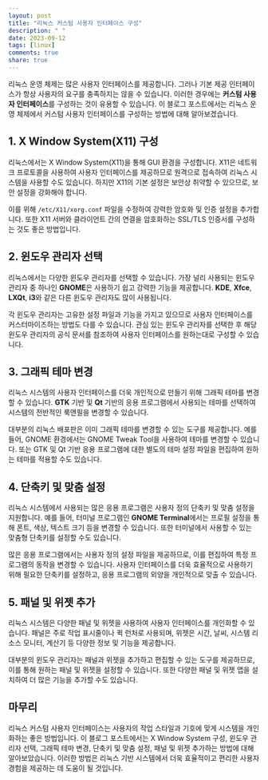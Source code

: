 ```yaml
---
layout: post
title: "리눅스 커스텀 사용자 인터페이스 구성"
description: " "
date: 2023-09-12
tags: [linux]
comments: true
share: true
---
```


리눅스 운영 체제는 많은 사용자 인터페이스를 제공합니다. 그러나 기본 제공 인터페이스가 항상 사용자의 요구를 충족하지는 않을 수 있습니다. 이러한 경우에는 **커스텀 사용자 인터페이스**를 구성하는 것이 유용할 수 있습니다. 이 블로그 포스트에서는 리눅스 운영 체제에서 커스텀 사용자 인터페이스를 구성하는 방법에 대해 알아보겠습니다.

## 1. X Window System(X11) 구성

리눅스에서는 X Window System(X11)을 통해 GUI 환경을 구성합니다. X11은 네트워크 프로토콜을 사용하여 사용자 인터페이스를 제공하므로 원격으로 접속하여 리눅스 시스템을 사용할 수도 있습니다. 하지만 X11의 기본 설정은 보안상 취약할 수 있으므로, 보안 설정을 강화해야 합니다.

이를 위해 `/etc/X11/xorg.conf` 파일을 수정하여 강력한 암호화 및 인증 설정을 추가합니다. 또한 X11 서버와 클라이언트 간의 연결을 암호화하는 SSL/TLS 인증서를 구성하는 것도 좋은 방법입니다.

## 2. 윈도우 관리자 선택

리눅스에서는 다양한 윈도우 관리자를 선택할 수 있습니다. 가장 널리 사용되는 윈도우 관리자 중 하나인 **GNOME**은 사용하기 쉽고 강력한 기능을 제공합니다. **KDE**, **Xfce**, **LXQt**, **i3**와 같은 다른 윈도우 관리자도 많이 사용됩니다.

각 윈도우 관리자는 고유한 설정 파일과 기능을 가지고 있으므로 사용자 인터페이스를 커스터마이즈하는 방법도 다를 수 있습니다. 관심 있는 윈도우 관리자를 선택한 후 해당 윈도우 관리자의 공식 문서를 참조하여 사용자 인터페이스를 원하는대로 구성할 수 있습니다.

## 3. 그래픽 테마 변경

리눅스 시스템의 사용자 인터페이스를 더욱 개인적으로 만들기 위해 그래픽 테마를 변경할 수 있습니다. **GTK** 기반 및 **Qt** 기반의 응용 프로그램에서 사용되는 테마를 선택하여 시스템의 전반적인 룩앤필을 변경할 수 있습니다.

대부분의 리눅스 배포판은 이미 그래픽 테마를 변경할 수 있는 도구를 제공합니다. 예를 들어, GNOME 환경에서는 GNOME Tweak Tool을 사용하여 테마를 변경할 수 있습니다. 또는 GTK 및 Qt 기반 응용 프로그램에 대한 별도의 테마 설정 파일을 편집하여 원하는 테마를 적용할 수도 있습니다.

## 4. 단축키 및 맞춤 설정

리눅스 시스템에서 사용되는 많은 응용 프로그램은 사용자 정의 단축키 및 맞춤 설정을 지원합니다. 예를 들어, 터미널 프로그램인 **GNOME Terminal**에서는 프로필 설정을 통해 폰트, 색상, 텍스트 크기 등을 변경할 수 있습니다. 또한 터미널에서 사용할 수 있는 맞춤형 단축키를 설정할 수도 있습니다.

많은 응용 프로그램에서는 사용자 정의 설정 파일을 제공하므로, 이를 편집하여 특정 프로그램의 동작을 변경할 수 있습니다. 사용자 인터페이스를 더욱 효율적으로 사용하기 위해 필요한 단축키를 설정하고, 응용 프로그램의 외양을 개인적으로 맞출 수 있습니다.

## 5. 패널 및 위젯 추가

리눅스 시스템은 다양한 패널 및 위젯을 사용하여 사용자 인터페이스를 개인화할 수 있습니다. 패널은 주로 작업 표시줄이나 퀵 런처로 사용되며, 위젯은 시간, 날씨, 시스템 리소스 모니터, 계산기 등 다양한 정보 및 기능을 제공합니다.

대부분의 윈도우 관리자는 패널과 위젯을 추가하고 편집할 수 있는 도구를 제공하므로, 이를 통해 원하는 패널 및 위젯을 설정할 수 있습니다. 또한 다양한 패널 및 위젯 앱을 설치하여 더 많은 기능을 추가할 수도 있습니다.

## 마무리

리눅스 커스텀 사용자 인터페이스는 사용자의 작업 스타일과 기호에 맞게 시스템을 개인화하는 좋은 방법입니다. 이 블로그 포스트에서는 X Window System 구성, 윈도우 관리자 선택, 그래픽 테마 변경, 단축키 및 맞춤 설정, 패널 및 위젯 추가하는 방법에 대해 알아보았습니다. 이러한 방법은 리눅스 기반 시스템에서 더욱 효율적이고 편리한 사용자 경험을 제공하는 데 도움이 될 것입니다.